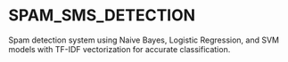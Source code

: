 # SPAM_SMS_DETECTION
Spam detection system using Naive Bayes, Logistic Regression, and SVM models with TF-IDF vectorization for accurate classification.
